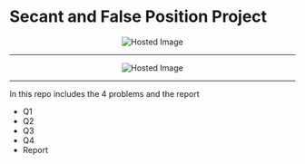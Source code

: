 # Secant and False Position Project 
<Secant method>
<div align="center">
  <img src="https://media.geeksforgeeks.org/wp-content/uploads/20200723153051/U1.png" alt="Hosted Image" />
</div>

---

<Regula Falsi>
<div align="center">
  <img src="https://kilyos.ee.bilkent.edu.tr/~microwave/programs/utilities/numeric1/MRegula_files/image038.jpg" alt="Hosted Image" />
</div>

---

In this repo includes the 4 problems and the report 
- Q1 
- Q2 
- Q3 
- Q4 
- Report 


